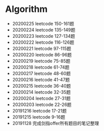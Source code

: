 # Algorithm
* 20200225 leetcode 150-161题
* 20200224 leetcode 135-149题
* 20200223 leetcode 127-134题
* 20200222 leetcode 116-126题
* 20200221 leetcode 97-115题
* 20200220 leetcode 86-96题
* 20200219 leetcode 75-85题
* 20200218 leetcode 61-74题
* 20200217 leetcode 48-60题
* 20200216 leetcode 41-47题
* 20200215 leetcode 36-40题
* 20200214 leetcode 32-35题
* 20200204 leetcode 27-31题
* 20200203 leetcode 22-26题
* 20191216 leetcode 17-21题
* 20191215 leetcode 9-16题
* 20191128 完成剑指offer所有题目的笔记整理